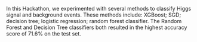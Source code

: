 In this Hackathon, we experimented with several methods to classify Higgs signal and background events. These methods include: XGBoost; SGD; decision tree; logistic regression; random forest classifier. The Random Forest and Decision Tree classifiers both resulted in the highest accuracy score of 71.6% on the test set.
